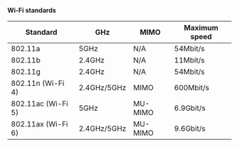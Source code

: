 **Wi-Fi standards**

|Standard   |GHz   |MIMO   | Maximum speed  |
|------------ | ------------ | ------------ | ------------ |
|802.11a    |5GHz   |N/A   |54Mbit/s   |
|802.11b   |2.4GHz   |N/A   |11Mbit/s   |
|802.11g   |2.4GHz   |N/A   |54Mbit/s   |
|802.11n (Wi-Fi 4)   |2.4GHz/5GHz   |MIMO   |600Mbit/s   |
|802.11ac (Wi-Fi 5)  |5GHz   |MU-MIMO   |6.9Gbit/s   |
|802.11ax (Wi-Fi 6)   |2.4GHz/5GHz   |MU-MIMO   |9.6Gbit/s   |
